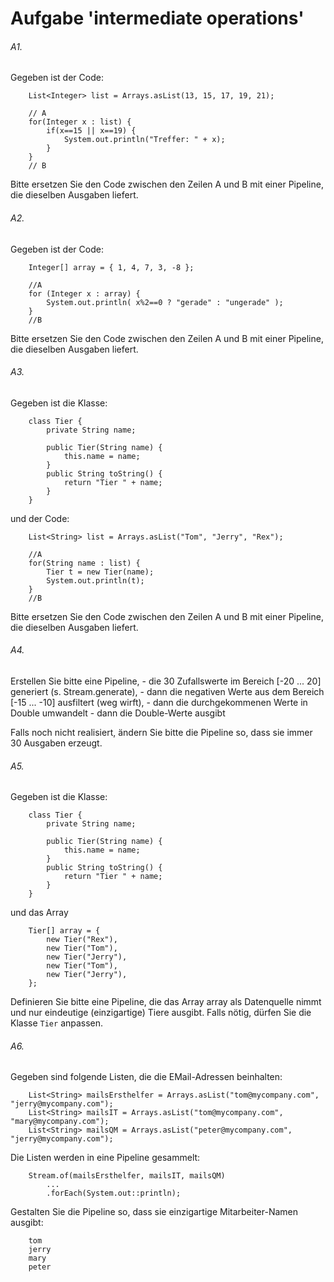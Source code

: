 # Aufgabe 'intermediate operations'

###### A1.
Gegeben ist der Code:

		List<Integer> list = Arrays.asList(13, 15, 17, 19, 21);
		
		// A
		for(Integer x : list) {
			if(x==15 || x==19) {
				System.out.println("Treffer: " + x);
			}
		}
		// B

Bitte ersetzen Sie den Code zwischen den Zeilen A und B mit einer Pipeline, die dieselben Ausgaben liefert.

###### A2.
Gegeben ist der Code:

		Integer[] array = { 1, 4, 7, 3, -8 };
		
		//A
		for (Integer x : array) {
			System.out.println( x%2==0 ? "gerade" : "ungerade" );
		}
		//B

Bitte ersetzen Sie den Code zwischen den Zeilen A und B mit einer Pipeline, die dieselben Ausgaben liefert.

###### A3.
Gegeben ist die Klasse:

		class Tier {
			private String name;

			public Tier(String name) {
				this.name = name;
			}
			public String toString() {
				return "Tier " + name;
			}
		}
		
und der Code:

		List<String> list = Arrays.asList("Tom", "Jerry", "Rex");
		
		//A
		for(String name : list) {
			Tier t = new Tier(name);
			System.out.println(t);
		}
		//B

Bitte ersetzen Sie den Code zwischen den Zeilen A und B mit einer Pipeline, die dieselben Ausgaben liefert.


###### A4.
Erstellen Sie bitte eine Pipeline, 
    - die 30 Zufallswerte im Bereich [-20 ... 20] generiert (s. Stream.generate),
    - dann die negativen Werte aus dem Bereich [-15 ... -10] ausfiltert (weg wirft),
    - dann die durchgekommenen Werte in Double umwandelt
    - dann die Double-Werte ausgibt

Falls noch nicht realisiert, ändern Sie bitte die Pipeline so, dass sie immer 30 Ausgaben erzeugt.


###### A5.
Gegeben ist die Klasse:

		class Tier {
			private String name;

			public Tier(String name) {
				this.name = name;
			}
			public String toString() {
				return "Tier " + name;
			}
		}
		
und das Array
 		
		Tier[] array = {
			new Tier("Rex"),
			new Tier("Tom"),
			new Tier("Jerry"),
			new Tier("Tom"),
			new Tier("Jerry"),
		};
		
Definieren Sie bitte eine Pipeline, die das Array array als Datenquelle nimmt und nur eindeutige (einzigartige) Tiere ausgibt. Falls nötig, dürfen Sie die Klasse `Tier` anpassen.

###### A6.

Gegeben sind folgende Listen, die die EMail-Adressen beinhalten:
	
		List<String> mailsErsthelfer = Arrays.asList("tom@mycompany.com", "jerry@mycompany.com");
		List<String> mailsIT = Arrays.asList("tom@mycompany.com", "mary@mycompany.com");
		List<String> mailsQM = Arrays.asList("peter@mycompany.com", "jerry@mycompany.com");

Die Listen werden in eine Pipeline gesammelt:

		Stream.of(mailsErsthelfer, mailsIT, mailsQM)
			...
			.forEach(System.out::println);

Gestalten Sie die Pipeline so, dass sie einzigartige Mitarbeiter-Namen ausgibt:

		tom
		jerry
		mary
		peter







